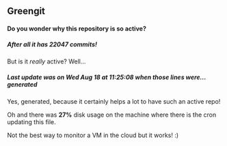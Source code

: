 ## Greengit

#### Do you wonder why this repository is so active?

##### After all it has 22047 commits!

But is it *really* active? Well...

##### Last update was on Wed Aug 18 at 11:25:08 when those lines were... generated

Yes, generated, because it certainly helps a lot to have such an active repo!

Oh and there was **27%** disk usage on the machine
where there is the cron updating this file.

Not the best way to monitor a VM in the cloud but it works! :)

